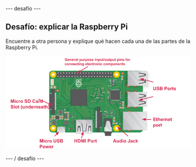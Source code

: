 \--- desafío \---

## Desafío: explicar la Raspberry Pi

Encuentre a otra persona y explique qué hacen cada una de las partes de la Raspberry Pi.

![captura de pantalla](images/pi-labelled-names.png)

\--- / desafío \---
